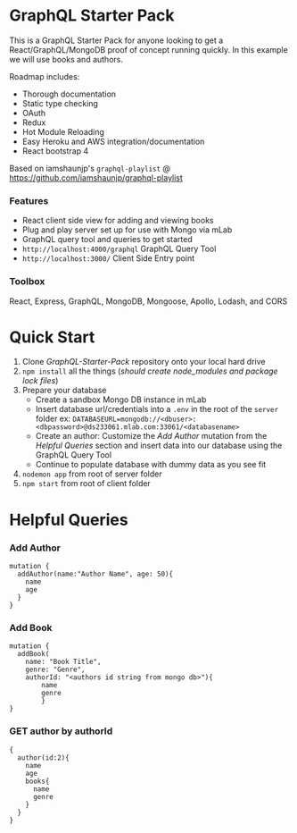 # GraphQL Starter Pack
This is a GraphQL Starter Pack for anyone looking to get a React/GraphQL/MongoDB proof of concept running quickly. In this example we will use books and authors.

Roadmap includes:
- Thorough documentation
- Static type checking
- OAuth
- Redux
- Hot Module Reloading
- Easy Heroku and AWS integration/documentation
- React bootstrap 4

Based on iamshaunjp's `graphql-playlist` @ https://github.com/iamshaunjp/graphql-playlist

### Features
* React client side view for adding and viewing books
* Plug and play server set up for use with Mongo via mLab
* GraphQL query tool and queries to get started
* `http://localhost:4000/graphql` GraphQL Query Tool
* `http://localhost:3000/` Client Side Entry point

### Toolbox
React, Express, GraphQL, MongoDB, Mongoose, Apollo, Lodash, and CORS

# Quick Start
1. Clone _GraphQL-Starter-Pack_ repository onto your local hard drive
2. `npm install` all the things (_should create node_modules and package lock files_)
3. Prepare your database
    - Create a sandbox Mongo DB instance in mLab
    - Insert database url/credentials into a `.env` in the root of the `server` folder
	ex: `DATABASEURL=mongodb://<dbuser>:<dbpassword>@ds233061.mlab.com:33061/<databasename>`
    - Create an author: Customize the _Add Author_ mutation from the _Helpful Queries_ section and insert data into our database using the GraphQL Query Tool
    - Continue to populate database with dummy data as you see fit
5. `nodemon app` from root of server folder
6. `npm start` from root of client folder

# Helpful Queries
### Add Author
```
mutation {
  addAuthor(name:"Author Name", age: 50){
    name
    age
  }
}
```

### Add Book
```
mutation {
  addBook(
    name: "Book Title",
    genre: "Genre",
    authorId: "<authors id string from mongo db>"){
  		name
  		genre
		}
}
```

### GET author by authorId
```
{
  author(id:2){
    name
    age
    books{
      name
      genre
    }
  }
}
```
